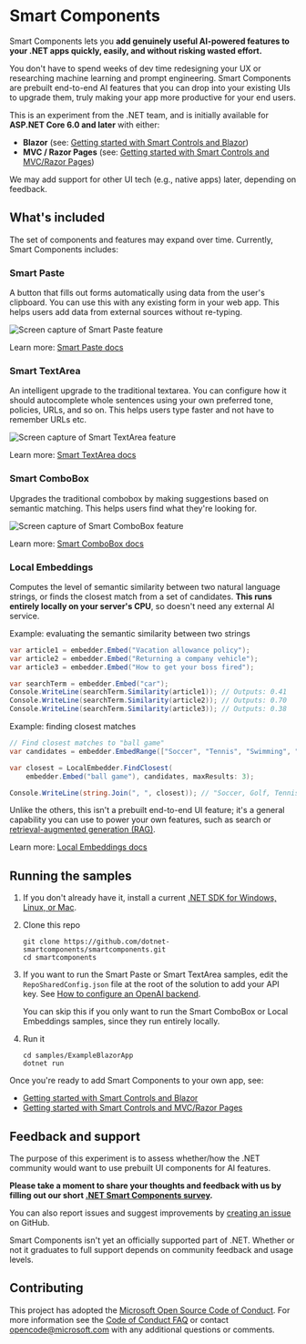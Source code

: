 # Smart Components

Smart Components lets you **add genuinely useful AI-powered features to your .NET apps quickly, easily, and without risking wasted effort.** 

You don't have to spend weeks of dev time redesigning your UX or researching machine learning and prompt engineering. Smart Components are prebuilt end-to-end AI features that you can drop into your existing UIs to upgrade them, truly making your app more productive for your end users.

This is an experiment from the .NET team, and is initially available for **ASP.NET Core 6.0 and later** with either:

 * **Blazor** (see: [Getting started with Smart Controls and Blazor](docs/getting-started-blazor.md))
 * **MVC / Razor Pages** (see: [Getting started with Smart Controls and MVC/Razor Pages](docs/getting-started-mvc-razor-pages.md))

We may add support for other UI tech (e.g., native apps) later, depending on feedback.

## What's included

The set of components and features may expand over time. Currently, Smart Components includes:

### Smart Paste

A button that fills out forms automatically using data from the user's clipboard. You can use this with any existing form in your web app. This helps users add data from external sources without re-typing.

![Screen capture of Smart Paste feature](docs/images/smart-paste-address.gif)

Learn more: [Smart Paste docs](docs/smart-paste.md)

### Smart TextArea

An intelligent upgrade to the traditional textarea. You can configure how it should autocomplete whole sentences using your own preferred tone, policies, URLs, and so on. This helps users type faster and not have to remember URLs etc.

![Screen capture of Smart TextArea feature](docs/images/smart-textarea-hr.gif)

Learn more: [Smart TextArea docs](docs/smart-textarea.md)

### Smart ComboBox

Upgrades the traditional combobox by making suggestions based on semantic matching. This helps users find what they're looking for.

![Screen capture of Smart ComboBox feature](docs/images/smart-combobox-expenses.gif)

Learn more: [Smart ComboBox docs](docs/smart-combobox.md)

### Local Embeddings

Computes the level of semantic similarity between two natural language strings, or finds the closest match from a set of candidates. **This runs entirely locally on your server's CPU**, so doesn't need any external AI service.

Example: evaluating the semantic similarity between two strings

```cs
var article1 = embedder.Embed("Vacation allowance policy");
var article2 = embedder.Embed("Returning a company vehicle");
var article3 = embedder.Embed("How to get your boss fired");

var searchTerm = embedder.Embed("car");
Console.WriteLine(searchTerm.Similarity(article1)); // Outputs: 0.41
Console.WriteLine(searchTerm.Similarity(article2)); // Outputs: 0.70
Console.WriteLine(searchTerm.Similarity(article3)); // Outputs: 0.38
```

Example: finding closest matches

```cs
// Find closest matches to "ball game"
var candidates = embedder.EmbedRange(["Soccer", "Tennis", "Swimming", "Horse riding", "Golf", "Gymnastics"]);

var closest = LocalEmbedder.FindClosest(
    embedder.Embed("ball game"), candidates, maxResults: 3);

Console.WriteLine(string.Join(", ", closest)); // "Soccer, Golf, Tennis"
```

Unlike the others, this isn't a prebuilt end-to-end UI feature; it's a general capability you can use to power your own features, such as search or [retrieval-augmented generation (RAG)](https://en.wikipedia.org/wiki/Prompt_engineering#Retrieval-augmented_generation).

Learn more: [Local Embeddings docs](docs/local-embeddings.md)

## Running the samples

1. If you don't already have it, install a current [.NET SDK for Windows, Linux, or Mac](https://dotnet.microsoft.com/download).

1. Clone this repo

   ```
   git clone https://github.com/dotnet-smartcomponents/smartcomponents.git
   cd smartcomponents
   ```

1. If you want to run the Smart Paste or Smart TextArea samples, edit the `RepoSharedConfig.json` file at the root of the solution to add your API key. See [How to configure an OpenAI backend](docs/configure-openai-backend.md).

   You can skip this if you only want to run the Smart ComboBox or Local Embeddings samples, since they run entirely locally.

1. Run it

   ```
   cd samples/ExampleBlazorApp
   dotnet run
   ```

Once you're ready to add Smart Components to your own app, see:

 * [Getting started with Smart Controls and Blazor](docs/getting-started-blazor.md)
 * [Getting started with Smart Controls and MVC/Razor Pages](docs/getting-started-mvc-razor-pages.md)

## Feedback and support

The purpose of this experiment is to assess whether/how the .NET community would want to use prebuilt UI components for AI features.

**Please take a moment to share your thoughts and feedback with us by filling out our short [.NET Smart Components survey](https://aka.ms/smartcomponents/survey).**

You can also report issues and suggest improvements by [creating an issue](https://github.com/dotnet-smartcomponents/smartcomponents/issues) on GitHub.

Smart Components isn't yet an officially supported part of .NET. Whether or not it graduates to full support depends on community feedback and usage levels.

## Contributing

This project has adopted the [Microsoft Open Source Code of Conduct](https://opensource.microsoft.com/codeofconduct/). For more information see the [Code of Conduct FAQ](https://opensource.microsoft.com/codeofconduct/faq/) or contact [opencode@microsoft.com](mailto:opencode@microsoft.com) with any additional questions or comments.
